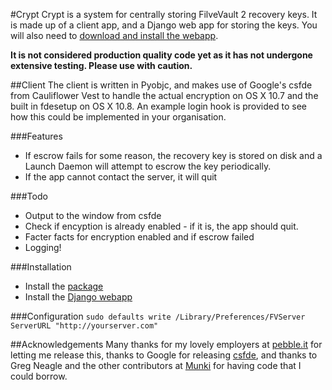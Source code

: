 #Crypt
Crypt is a system for centrally storing FilveVault 2 recovery keys. It is made up of a client app, and a Django web app for storing the keys. You will also need to [download and install the webapp](https://github.com/grahamgilbert/Crypt-Server).

__It is not considered production quality code yet as it has not undergone extensive testing. Please use with caution.__

##Client
The client is written in Pyobjc, and makes use of Google's csfde from Cauliflower Vest to handle the actual encryption on OS X 10.7 and the built in fdesetup on OS X 10.8. An example login hook is provided to see how this could be implemented in your organisation. 

###Features
- If escrow fails for some reason, the recovery key is stored on disk and a Launch Daemon will attempt to escrow the key periodically.
- If the app cannot contact the server, it will quit

###Todo
- Output to the window from csfde
- Check if encyption is already enabled - if it is, the app should quit.
- Facter facts for encryption enabled and if escrow failed
- Logging!

###Installation
- Install the [package](https://github.com/grahamgilbert/Crypt/raw/master/Build/Crypt_Client.pkg) 
- Install the [Django webapp](https://github.com/grahamgilbert/Crypt-Server)

###Configuration
``sudo defaults write /Library/Preferences/FVServer ServerURL "http://yourserver.com"``

##Acknowledgements
Many thanks for my lovely employers at [pebble.it](http://pebbleit.com) for letting me release this, thanks to Google for releasing [csfde](http://code.google.com/p/cauliflowervest/), and thanks to Greg Neagle and the other contributors at [Munki](http://code.google.com/p/munki/) for having code that I could borrow.